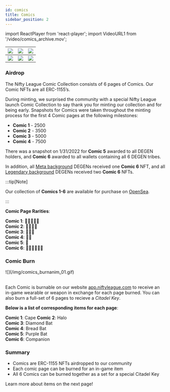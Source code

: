 ```yaml
---
id: comics
title: Comics
sidebar_position: 2
---
```


import ReactPlayer from 'react-player';
import VideoURL1 from '/video/comics_archive.mov';

| ![](/img/comics/1.png) | ![](/img/comics/2.png) | ![](/img/comics/3.png) |
| ---------------------- | ---------------------- | ---------------------- |
| ![](/img/comics/4.png) | ![](/img/comics/5.png) | ![](/img/comics/6.png) |

### Airdrop

The Nifty League Comic Collection consists of 6 pages of Comics. Our Comic NFTs are all ERC-1155’s.

During minting, we surprised the community with a special Nifty League launch Comic Collection to say thank you for minting our collection and for being early. Snapshots for Comics were taken throughout the minting process for the first 4 Comic pages at the following milestones:

- **Comic 1** - 2500
- **Comic 2** - 3500
- **Comic 3** - 5000
- **Comic 4** - 7500

There was a snapshot on 1/31/2022 for **Comic 5** awarded to all DEGEN holders, and **Comic 6** awarded to all wallets containing all 6 DEGEN tribes.

In addition, all [Meta background](/docs/overview/nfts/degens/backgrounds) DEGENs received one **Comic 6** NFT, and all [Legendary background](/docs/overview/nfts/degens/backgrounds) DEGENs received two **Comic 6** NFTs.

<ReactPlayer controls url={VideoURL1} width="100%" />

:::tip[Note]

Our collection of **Comics 1-6** are available for purchase on [OpenSea](https://opensea.io/collection/nifty-league-comics).

:::

**Comic Page Rarities**:

**Comic 1**: 🌟🌟🌟🌟🌟  
**Comic 2**: 🌟🌟🌟🌟  
**Comic 3**: 🌟🌟🌟  
**Comic 4**: 🌟🌟  
**Comic 5**: 🌟  
**Comic 6**: 🌟🌟🌟🌟🌟🌟

### Comic Burn

<div style={{ maxWidth: 500, margin: 'auto' }}>![](/img/comics_burnanim_01.gif)</div>
<br />

Each Comic is burnable on our website [app.niftyleague.com](https://app.niftyleague.com/) to receive an in-game wearable or weapon in exchange for each page burned. You can also burn a full-set of 6 pages to recieve a _Citadel Key_.

**Below is a list of corresponding items for each page**:

**Comic 1**: Cape
**Comic 2**: Halo  
**Comic 3**: Diamond Bat  
**Comic 4**: Bread Bat  
**Comic 5**: Purple Bat  
**Comic 6**: Companion

### Summary

- Comics are ERC-1155 NFTs airdropped to our community
- Each comic page can be burned for an in-game item
- All 6 Comics can be burned together as a set for a special Citadel Key

Learn more about items on the next page!
